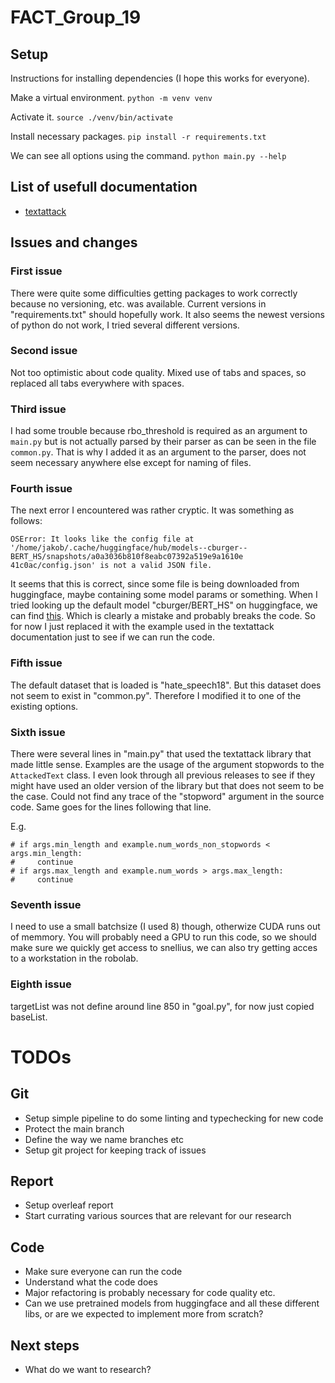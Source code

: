# FACT_Group_19

## Setup
Instructions for installing dependencies (I hope this works for everyone).

Make a virtual environment.
```python -m venv venv```

Activate it.
```source ./venv/bin/activate```

Install necessary packages.
```pip install -r requirements.txt```

We can see all options using the command.
```python main.py --help```

## List of usefull documentation
- [textattack](https://textattack.readthedocs.io/en/latest/0_get_started/basic-Intro.html)

## Issues and changes
### First issue
There were quite some difficulties getting packages to work correctly because no
versioning, etc. was available. Current versions in "requirements.txt" should
hopefully work. It also seems the newest versions of python do not work, I tried
several different versions.

### Second issue
Not too optimistic about code quality. Mixed use of tabs and spaces, so replaced
all tabs everywhere with spaces.

### Third issue
I had some trouble because rbo_threshold is required as an argument to ```main.py```
but is not actually parsed by their parser as can be seen in the file ```common.py```.
That is why I added it as an argument to the parser, does not seem necessary
anywhere else except for naming of files.

### Fourth issue
The next error I encountered was rather cryptic. It was something as follows:

```
OSError: It looks like the config file at '/home/jakob/.cache/huggingface/hub/models--cburger--BERT_HS/snapshots/a0a3036b810f8eabc07392a519e9a1610e
41c0ac/config.json' is not a valid JSON file.
```

It seems that this is correct, since some file is being downloaded from huggingface,
maybe containing some model params or something. When I tried looking up the default
model "cburger/BERT_HS" on huggingface, we can find
[this](https://huggingface.co/cburger/BERT_HS/blob/main/config.json). Which is clearly
a mistake and probably breaks the code. So for now I just replaced it with the example
used in the textattack documentation just to see if we can run the code.

### Fifth issue
The default dataset that is loaded is "hate_speech18". But this dataset does not seem
to exist in "common.py". Therefore I modified it to one of the existing options.

### Sixth issue
There were several lines in "main.py" that used the textattack library that made
little sense. Examples are the usage of the argument stopwords to the `AttackedText`
class. I even look through all previous releases to see if they might have used
an older version of the library but that does not seem to be the case. Could not
find any trace of the "stopword" argument in the source code. Same goes for the lines
following that line.

E.g.
```
# if args.min_length and example.num_words_non_stopwords < args.min_length:
#     continue
# if args.max_length and example.num_words > args.max_length:
#     continue
```

### Seventh issue
I need to use a small batchsize (I used 8) though, otherwize
CUDA runs out of memmory. You will probably need a GPU to run this code, so we should make sure
we quickly get access to snellius, we can also try getting acces to a workstation in the robolab.

### Eighth issue
targetList was not define around line 850 in "goal.py", for now just copied baseList.

# TODOs
## Git
- Setup simple pipeline to do some linting and typechecking for new code
- Protect the main branch
- Define the way we name branches etc
- Setup git project for keeping track of issues

## Report
- Setup overleaf report
- Start currating various sources that are relevant for our research

## Code
- Make sure everyone can run the code
- Understand what the code does
- Major refactoring is probably necessary for code quality etc.
- Can we use pretrained models from huggingface and all these different libs, or are we
  expected to implement more from scratch?

## Next steps
- What do we want to research?

